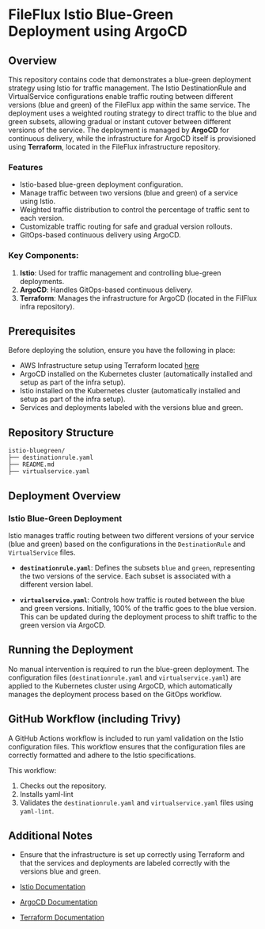 # FileFlux Istio Blue-Green Deployment using ArgoCD

## Overview

This repository contains code that demonstrates a blue-green deployment strategy using Istio for traffic management. The Istio DestinationRule and VirtualService configurations enable traffic routing between different versions (blue and green) of the FileFlux app within the same service. The deployment uses a weighted routing strategy to direct traffic to the blue and green subsets, allowing gradual or instant cutover between different versions of the service. The deployment is managed by **ArgoCD** for continuous delivery, while the infrastructure for ArgoCD itself is provisioned using **Terraform**, located in the FileFlux infrastructure repository.

### Features
- Istio-based blue-green deployment configuration.
- Manage traffic between two versions (blue and green) of a service using Istio.
- Weighted traffic distribution to control the percentage of traffic sent to each version.
- Customizable traffic routing for safe and gradual version rollouts.
- GitOps-based continuous delivery using ArgoCD.

### Key Components:
1. **Istio**: Used for traffic management and controlling blue-green deployments.
2. **ArgoCD**: Handles GitOps-based continuous delivery.
3. **Terraform**: Manages the infrastructure for ArgoCD (located in the FilFlux infra repository).

## Prerequisites

Before deploying the solution, ensure you have the following in place:
- AWS Infrastructure setup using Terraform located [here](https://github.com/fileflux/infra)
- ArgoCD installed on the Kubernetes cluster (automatically installed and setup as part of the infra setup).
- Istio installed on the Kubernetes cluster (automatically installed and setup as part of the infra setup).
- Services and deployments labeled with the versions blue and green.

## Repository Structure

```plaintext
istio-bluegreen/             
├── destinationrule.yaml              
├── README.md               
├── virtualservice.yaml
```

## Deployment Overview

### Istio Blue-Green Deployment

Istio manages traffic routing between two different versions of your service (blue and green) based on the configurations in the `DestinationRule` and `VirtualService` files.

- **`destinationrule.yaml`**:
  Defines the subsets `blue` and `green`, representing the two versions of the service. Each subset is associated with a different version label.

- **`virtualservice.yaml`**:
  Controls how traffic is routed between the blue and green versions. Initially, 100% of the traffic goes to the blue version. This can be updated during the deployment process to shift traffic to the green version via ArgoCD.

## Running the Deployment
No manual intervention is required to run the blue-green deployment. The configuration files (`destinationrule.yaml` and `virtualservice.yaml`) are applied to the Kubernetes cluster using ArgoCD, which automatically manages the deployment process based on the GitOps workflow.

## GitHub Workflow (including Trivy)

A GitHub Actions workflow is included to run yaml validation on the Istio configuration files. This workflow ensures that the configuration files are correctly formatted and adhere to the Istio specifications.

This workflow:
1. Checks out the repository.
2. Installs yaml-lint
3. Validates the `destinationrule.yaml` and `virtualservice.yaml` files using `yaml-lint`.

## Additional Notes
- Ensure that the infrastructure is set up correctly using Terraform and that the services and deployments are labeled correctly with the versions blue and green.

- [Istio Documentation](https://istio.io/latest/docs/)
- [ArgoCD Documentation](https://argo-cd.readthedocs.io/en/stable/)
- [Terraform Documentation](https://www.terraform.io/docs/)